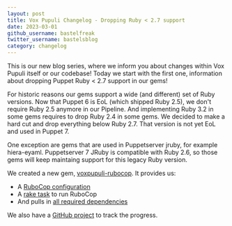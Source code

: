 ```yaml
---
layout: post
title: Vox Pupuli Changelog - Dropping Ruby < 2.7 support
date: 2023-03-01
github_username: bastelfreak
twitter_username: bastelsblog
category: changelog
---
```


This is our new blog series, where we inform you about changes within Vox Pupuli
itself or our codebase! Today we start with the first one, information about
dropping Puppet Ruby < 2.7 support in our gems!

For historic reasons our gems support a wide (and different) set of Ruby
versions. Now that Puppet 6 is EoL (which shipped Ruby 2.5), we don't require
Ruby 2.5 anymore in our Pipeline. And implementing Ruby 3.2 in some gems
requires to drop Ruby 2.4 in some gems. We decided to make a hard cut and drop
everything below Ruby 2.7. That version is not yet EoL and used in Puppet 7.

One exception are gems that are used in Puppetserver jruby, for example
hiera-eyaml. Puppetserver 7 JRuby is compatible with Ruby 2.6, so those gems
will keep maintaing support for this legacy Ruby version.

We created a new gem, [voxpupuli-rubocop](https://github.com/voxpupuli/voxpupuli-rubocop).
It provides us:

* A [RuboCop configuration](https://github.com/voxpupuli/voxpupuli-rubocop/blob/master/rubocop.yml)
* A [rake task](https://github.com/voxpupuli/voxpupuli-rubocop/blob/master/lib/voxpupuli/rubocop/rake.rb) to run RuboCop
* And pulls in [all required dependencies](https://github.com/voxpupuli/voxpupuli-rubocop/blob/235d03f09719f9ad570ae5c045383983b6dfe57e/voxpupuli-rubocop.gemspec#L17-L21)

We also have a [GitHub project](https://github.com/orgs/voxpupuli/projects/4/views/1)
to track the progress.
